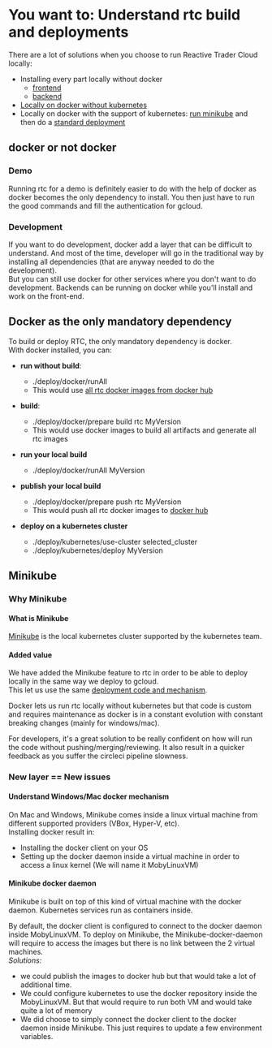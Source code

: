 # You want to: Understand rtc build and deployments

There are a lot of solutions when you choose to run Reactive Trader Cloud locally:
- Installing every part locally without docker
  - [frontend](../client.md)
  - [backend](../server.md)
- [Locally on docker without kubernetes](./run-rtc-with-docker.md)
- Locally on docker with the support of kubernetes: [run minikube](./run-minikube.md) and then do a [standard deployment](./rtc-deployment.md)

## docker or not docker
### Demo
Running rtc for a demo is definitely easier to do with the help of docker as docker becomes the only dependency to install. You then just have to run the good commands and fill the authentication for gcloud.  

### Development
If you want to do development, docker add a layer that can be difficult to understand. And most of the time, developer will go in the traditional way by installing all dependencies (that are anyway needed to do the development).  
But you can still use docker for other services where you don't want to do development. Backends can be running on docker while you'll install and work on the front-end.

## Docker as the only mandatory dependency
To build or deploy RTC, the only mandatory dependency is docker.  
With docker installed, you can:
- **run without build**:
    - ./deploy/docker/runAll
    - This would use [all rtc docker images from docker hub][hub-docker]

- **build**:
    - ./deploy/docker/prepare build rtc MyVersion
    - This would use docker images to build all artifacts and generate all rtc images

- **run your local build**
    - ./deploy/docker/runAll MyVersion

- **publish your local build**
    - ./deploy/docker/prepare push rtc MyVersion
    - This would push all rtc docker images to [docker hub][hub-docker]

- **deploy on a kubernetes cluster**
    - ./deploy/kubernetes/use-cluster selected_cluster
    - ./deploy/kubernetes/deploy MyVersion

## Minikube
### Why Minikube
#### What is Minikube
[Minikube](https://github.com/kubernetes/Minikube) is the local kubernetes cluster supported by the kubernetes team.  

#### Added value
We have added the Minikube feature to rtc in order to be able to deploy locally in the same way we deploy to gcloud.  
This let us use the same [deployment code and mechanism](https://github.com/AdaptiveConsulting/ReactiveTraderCloud/blob/master/docs/deployment/rtc-deployment.md).  

Docker lets us run rtc locally without kubernetes but that code is custom and requires maintenance as docker is in a constant evolution with constant breaking changes (mainly for windows/mac).

For developers, it's a great solution to be really confident on how will run the code without pushing/merging/reviewing. It also result in a quicker feedback as you suffer the circleci pipeline slowness.

### New layer == New issues
#### Understand Windows/Mac docker mechanism
On Mac and Windows, Minikube comes inside a linux virtual machine from different supported providers (VBox, Hyper-V, etc).  
Installing docker result in:
- Installing the docker client on your OS
- Setting up the docker daemon inside a virtual machine in order to access a linux kernel (We will name it MobyLinuxVM)

#### Minikube docker daemon
Minikube is built on top of this kind of virtual machine with the docker daemon. Kubernetes services run as containers inside.

By default, the docker client is configured to connect to the docker daemon inside MobyLinuxVM. To deploy on Minikube, the Minikube-docker-daemon will require to access the images but there is no link between the 2 virtual machines.  
*Solutions:*
- we could publish the images to docker hub but that would take a lot of additional time.
- We could configure kubernetes to use the docker repository inside the MobyLinuxVM. But that would require to run both VM and would take quite a lot of memory
- We did choose to simply connect the docker client to the docker daemon inside Minikube. This just requires to update a few environment variables.

[hub-docker]: https://store.docker.com/profiles/reactivetrader/
